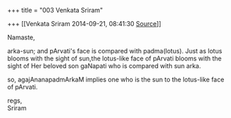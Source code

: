 +++
title = "003 Venkata Sriram"

+++
[[Venkata Sriram	2014-09-21, 08:41:30 [Source](https://groups.google.com/g/samskrita/c/-iP53kmLqwc)]]



Namaste,

arka-sun; and pArvati's face is compared with padma(lotus). Just as lotus blooms with the sight of sun,the lotus-like face of pArvati blooms with the sight of Her beloved son gaNapati who is compared with sun arka.

so, agajAnanapadmArkaM implies one who is the sun to the lotus-like face of pArvati.

regs,  
Sriram

